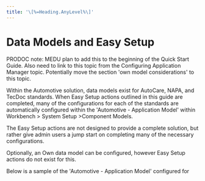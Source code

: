 ```yaml
---
title: '\[%=Heading.AnyLevel%\]'
---
```


Data Models and Easy Setup
==========================

PRODOC note: MEDU plan to add this to the beginning of the Quick Start
Guide. Also need to link to this topic from the Configuring Application
Manager topic. Potentially move the section \'own model considerations\'
to this topic.

Within the Automotive solution, data models exist for AutoCare, NAPA,
and TecDoc standards. When Easy Setup actions outlined in this guide are
completed, many of the configurations for each of the standards are
automatically configured within the \'Automotive - Application Model\'
within Workbench \> System Setup \>Component Models.

The Easy Setup actions are not designed to provide a complete solution,
but rather give admin users a jump start on completing many of the
necessary configurations.

Optionally, an Own data model can be configured, however Easy Setup
actions do not exist for this.

Below is a sample of the \'Automotive - Application Model\' configured
for

 
